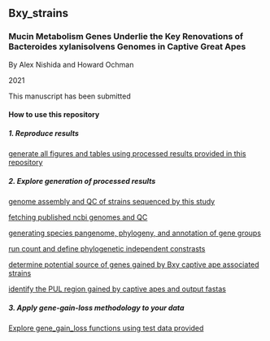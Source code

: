 ## Bxy_strains
### Mucin Metabolism Genes Underlie the Key Renovations of Bacteroides xylanisolvens Genomes in Captive Great Apes

By Alex Nishida and Howard Ochman

2021

This manuscript has been submitted

#### How to use this repository

##### 1. Reproduce results 
[generate all figures and tables using processed results provided in this repository](https://github.com/ahnishida/Bxy_strains/blob/main/figures_tables.md)

##### 2. Explore generation of processed results
[genome assembly and QC of strains sequenced by this study](https://github.com/ahnishida/Bxy_strains/tree/main/scripts/isolate_genome_assembly)

[fetching published ncbi genomes and QC](https://github.com/ahnishida/Bxy_strains/tree/main/scripts/filter_ncbi_genomes)

[generating species pangenome, phylogeny, and annotation of gene groups](https://github.com/ahnishida/Bxy_strains/blob/main/scripts/pangenome_processing_annotation/processing_pangenome.md)

[run count and define phylogenetic independent constrasts](https://github.com/ahnishida/Bxy_strains/blob/main/scripts/pangenome_analyses/gene_gain_loss.md)

[determine potential source of genes gained by Bxy captive ape associated strains](https://github.com/ahnishida/Bxy_strains/blob/main/scripts/pangenome_analyses/identifying_source_genes.md)

[identify the PUL region gained by captive apes and output fastas](https://github.com/ahnishida/Bxy_strains/blob/main/scripts/pangenome_analyses/output_PUL_fasta.md)


##### 3. Apply gene-gain-loss methodology to your data
[Explore gene_gain_loss functions using test data provided](https://github.com/ahnishida/Bxy_strains/blob/main/scripts/pangenome_analyses/gene_gain_loss_functions.R)


